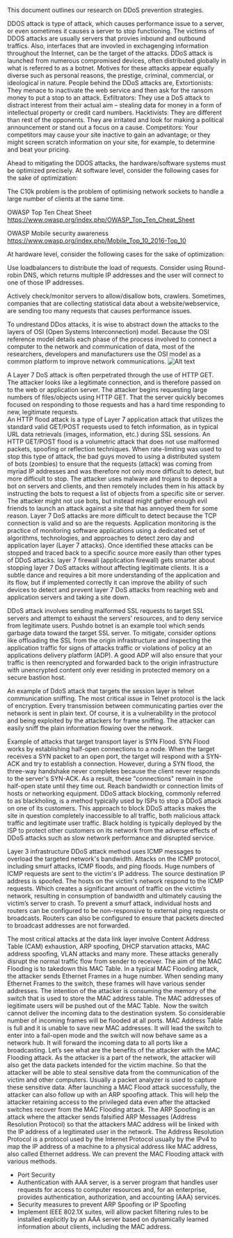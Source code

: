 This document outlines our research on DDoS prevention strategies.

DDOS attack is type of attack, which causes performance issue to a server, or even sometimes it causes a server to stop functioning. The victims of DDOS attacks are usually servers that provies inbound and outbound traffics. Also, interfaces that are invovled in exchagenging information throughout the Internet, can be the target of the attacks. DDoS attack is launched from numerous compromised devices, often distributed globally in what is referred to as a botnet.
Motives for these attacks appear equally diverse such as personal reasons, the prestige, criminal, commercial, or ideological in nature. People behind the DDoS attacks are,
Extortionists: They menace to inactivate the web service and then ask for the ransom money to put a stop to an attack.
Exfiltrators: They use a DoS attack to distract interest from their actual aim – stealing data for money in a form of intellectual property or credit card numbers.
Hacktivists: They are different than rest of the opponents. They are irritated and look for making a political announcement or stand out a focus on a cause.
Competitors: Your competitors may cause your site inactive to gain an advantage; or they might screen scratch information on your site, for example, to determine and beat your pricing.

Ahead to mitigating the DDOS attacks, the hardware/software systems must be optimized precisely. At software level, consider the following cases for the sake of optimization:

The C10k problem is the problem of optimising network sockets to handle a large number of clients at the same time.

OWASP Top Ten Cheat Sheet https://www.owasp.org/index.php/OWASP_Top_Ten_Cheat_Sheet

OWASP Mobile security awareness https://www.owasp.org/index.php/Mobile_Top_10_2016-Top_10

At hardware level, consider the following cases for the sake of optimization:

Use loadbalancers to distribute the load of requests.
Consider using Round-robin DNS, which returns multiple IP addresses and the user will connect to one of those IP addresses. 

Actively check/monitor servers to allow/disallow bots, crawlers. Sometimes, companies that are collecting statistical data about a website/webservice, are sending too many requests that causes performance issues.

To undrestand DDos attacks, it is wise to abstract down the attacks to the layers of OSI (Open Systems Interconnection) model. Because the OSI reference model details each phase of the process involved to connect a computer to the network and communication of data, most of the researchers, developers and manufacturers use the OSI model as a common platform to improve network communications. 
![Alt text](https://s-media-cache-ak0.pinimg.com/originals/55/53/bd/5553bdf0a193142af2976db02c4bb920.gif?raw=true "OSI MODEL")

A Layer 7 DoS attack is often perpetrated through the use of HTTP GET. The attacker looks like a legitimate connection, and is therefore passed on to the web or application server. The attacker begins requesting large numbers of files/objects using HTTP GET. That the server quickly becomes focused on responding to those requests and has a hard time responding to new, legitimate requests.  
An HTTP flood attack is a type of Layer 7 application attack that utilizes the standard valid GET/POST requests used to fetch information, as in typical URL data retrievals (images, information, etc.) during SSL sessions. An HTTP GET/POST flood is a volumetric attack that does not use malformed packets, spoofing or reflection techniques. 
When rate-limiting was used to stop this type of attack, the bad guys moved to using a distributed system of bots (zombies) to ensure that the requests (attack) was coming from myriad IP addresses and was therefore not only more difficult to detect, but more difficult to stop. The attacker uses malware and trojans to deposit a bot on servers and clients, and then remotely includes them in his attack by instructing the bots to request a list of objects from a specific site or server. The attacker might not use bots, but instead might gather enough evil friends to launch an attack against a site that has annoyed them for some reason. 
Layer 7 DoS attacks are more difficult to detect because the TCP connection is valid and so are the requests. Application monitoring is the practice of monitoring software applications using a dedicated set of algorithms, technologies, and approaches to detect zero day and application layer (Layer 7 attacks). Once identified these attacks can be stopped and traced back to a specific source more easily than other types of DDoS attacks.
layer 7 firewall (application firewall) gets smarter about stopping layer 7 DoS attacks without affecting legitimate clients. It is a subtle dance and requires a bit more understanding of the application and its flow, but if implemented correctly it can improve the ability of such devices to detect and prevent layer 7 DoS attacks from reaching web and application servers and taking a site down.

DDoS attack involves sending malformed SSL requests to target SSL servers and attempt to exhaust the servers’ resources, and to deny service from legitimate users. Pushdo botnet is an example tool which sends garbage data toward the target SSL server.
To mitigate, consider options like offloading the SSL from the origin infrastructure and inspecting the application traffic for signs of attacks traffic or violations of policy at an applications delivery platform (ADP). A good ADP will also ensure that your traffic is then reencrypted and forwarded back to the origin infrastructure with unencrypted content only ever residing in protected memory on a secure bastion host.

An example of DdoS attack that targets the session layer is telnet communication sniffing. The most critical issue in Telnet protocol is the lack of encryption. Every transmission between communicating parties over the network is sent in plain text. Of course, it is a vulnerability in the protocol and being exploited by the attackers for frame sniffing. The attacker can easily sniff the plain information flowing over the network. 

Example of attacks that target transport layer is SYN Flood. SYN Flood works by establishing half-open connections to a node. When the target receives a SYN packet to an open port, the target will respond with a SYN-ACK and try to establish a connection. However, during a SYN flood, the three-way handshake never completes because the client never responds to the server's SYN-ACK. As a result, these "connections" remain in the half-open state until they time out. 
Reach bandwidth or connection limits of hosts or networking equipment. DDoS attack blocking, commonly referred to as blackholing, is a method typically used by ISPs to stop a DDoS attack on one of its customers. This approach to block DDoS attacks makes the site in question completely inaccessible to all traffic, both malicious attack traffic and legitimate user traffic. Black holding is typically deployed by the ISP to protect other customers on its network from the adverse effects of DDoS attacks such as slow network performance and disrupted service.

Layer 3 infrastructure DDoS attack method uses ICMP messages to overload the targeted network's bandwidth. Attacks on the ICMP protocol, including smurf attacks, ICMP floods, and ping floods. Huge numbers of ICMP requests are sent to the victim's IP address. The source destination IP address is spoofed. The hosts on the victim's network respond to the ICMP requests. Which creates a significant amount of traffic on the victim’s network, resulting in consumption of bandwidth and ultimately causing the victim’s server to crash. To prevent a smurf attack, individual hosts and routers can be configured to be non-responsive to external ping requests or broadcasts. Routers can also be configured to ensure that packets directed to broadcast addresses are not forwarded. 

The most critical attacks at the data link layer involve Content Address Table (CAM) exhaustion, ARP spoofing, DHCP starvation attacks, MAC address spoofing, VLAN attacks and many more. These attacks generally disrupt the normal traffic flow from sender to receiver.
The aim of the MAC Flooding is to takedown this MAC Table. In a typical MAC Flooding attack, the attacker sends Ethernet Frames in a huge number. When sending many Ethernet Frames to the switch, these frames will have various sender addresses. The intention of the attacker is consuming the memory of the switch that is used to store the MAC address table. The MAC addresses of legitimate users will be pushed out of the MAC Table.  Now the switch cannot deliver the incoming data to the destination system. So considerable number of incoming frames will be flooded at all ports.
MAC Address Table is full and it is unable to save new MAC addresses. It will lead the switch to enter into a fail-open mode and the switch will now behave same as a network hub. It will forward the incoming data to all ports like a broadcasting. Let’s see what are the benefits of the attacker with the MAC Flooding attack.
As the attacker is a part of the network, the attacker will also get the data packets intended for the victim machine. So that the attacker will be able to steal sensitive data from the communication of the victim and other computers. Usually a packet analyzer is used to capture these sensitive data.
After launching a MAC Flood attack successfully, the attacker can also follow up with an ARP spoofing attack. This will help the attacker retaining access to the privileged data even after the attacked switches recover from the MAC Flooding attack.
The ARP Spoofing is an attack where the attacker sends falsified ARP Messages (Address Resolution Protocol) so that the attackers MAC address will be linked with the IP address of a legitimated user in the network. The Address Resolution Protocol is a protocol used by the Internet Protocol usually by the IPv4 to map the IP address of a machine to a physical address like MAC address, also called Ethernet address. 
We can prevent the MAC Flooding attack with various methods. 
* Port Security
* Authentication with AAA server, is a server program that handles user requests for access to computer resources and, for an enterprise, provides authentication, authorization, and accounting (AAA) services. 
* Security measures to prevent ARP Spoofing or IP Spoofing
* Implement IEEE 802.1X suites, will allow packet filtering rules to be installed explicitly by an AAA server based on dynamically learned information about clients, including the MAC address. 
